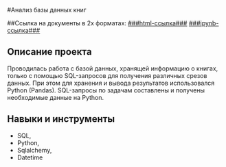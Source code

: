 #Анализ базы данных книг

##Ссылка на документы в 2х форматах:
[###html-ссылка###](https://github.com/Aserg0/Projects/blob/1b67101fff2daf624470061d76f2c0cd45992c17/%D0%90%D0%BD%D0%B0%D0%BB%D0%B8%D0%B7%20%D0%B1%D0%B0%D0%B7%D1%8B%20%D0%B4%D0%B0%D0%BD%D0%BD%D1%8B%D1%85%20%D0%BA%D0%BD%D0%B8%D0%B3/%D0%90%D0%BD%D0%B0%D0%BB%D0%B8%D0%B7%20%D0%B1%D0%B0%D0%B7%D1%8B%20%D0%B4%D0%B0%D0%BD%D0%BD%D1%8B%D1%85%20%D0%BA%D0%BD%D0%B8%D0%B3.html)    [###ipynb-ссылка###](https://github.com/Aserg0/Projects/blob/1b67101fff2daf624470061d76f2c0cd45992c17/%D0%90%D0%BD%D0%B0%D0%BB%D0%B8%D0%B7%20%D0%B1%D0%B0%D0%B7%D1%8B%20%D0%B4%D0%B0%D0%BD%D0%BD%D1%8B%D1%85%20%D0%BA%D0%BD%D0%B8%D0%B3/%D0%90%D0%BD%D0%B0%D0%BB%D0%B8%D0%B7%20%D0%B1%D0%B0%D0%B7%D1%8B%20%D0%B4%D0%B0%D0%BD%D0%BD%D1%8B%D1%85%20%D0%BA%D0%BD%D0%B8%D0%B3.ipynb)

## Описание проекта

Проводилась работа с базой данных,  хранящей информацию о книгах, только с помощью SQL-запросов для получения различных срезов данных.  При этом для хранения и вывода результатов использовался Python (Pandas). SQL-запросы по задачам составлены и получены необходимые данные на Python.



## Навыки и инструменты

- SQL, 
- Python, 
- Sqlalchemy, 
- Datetime
